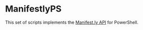 # ManifestlyPS

This set of scripts implements the [Manifest.ly API](https://manifestlyapi.docs.apiary.io/) for PowerShell.
